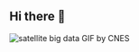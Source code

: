 ## Hi there 👋


![satellite big data GIF by CNES](https://github.com/user-attachments/assets/42be3075-5d23-4e3e-903f-605a76b34fd6)

<!--
**aleysary/aleysary** is a ✨ _special_ ✨ repository because its `README.md` (this file) appears on your GitHub profile.

Here are some ideas to get you started:

- 🔭 I’m currently working on ...
- 🌱 I’m currently learning ...
- 👯 I’m looking to collaborate on ...
- 🤔 I’m looking for help with ...
- 💬 Ask me about ...
- 📫 How to reach me: ...
- 😄 Pronouns: ...
- ⚡ Fun fact: ...
-->
